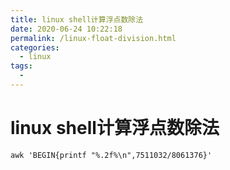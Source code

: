 ```yaml
---
title: linux shell计算浮点数除法
date: 2020-06-24 10:22:18
permalink: /linux-float-division.html
categories: 
  - linux
tags: 
  - 
---
```


# linux shell计算浮点数除法
```
awk 'BEGIN{printf "%.2f%\n",7511032/8061376}'
```